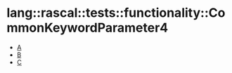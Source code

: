 # lang::rascal::tests::functionality::CommonKeywordParameter4


   * [A](../../../../../../Library/lang/rascal/tests/functionality/CommonKeywordParameter4/A.md)
   * [B](../../../../../../Library/lang/rascal/tests/functionality/CommonKeywordParameter4/B.md)
   * [C](../../../../../../Library/lang/rascal/tests/functionality/CommonKeywordParameter4/C.md)